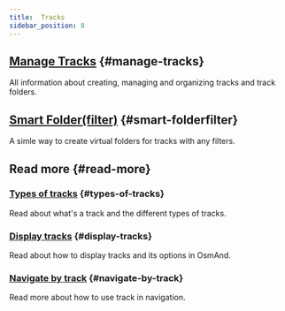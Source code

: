 ```yaml
---
title:  Tracks
sidebar_position: 8
---
```


## [Manage Tracks](./manage-tracks.md) {#manage-tracks}

All information about creating, managing and organizing tracks and track folders.

## [Smart Folder(filter)](./smart-folder.md) {#smart-folderfilter}

A simle way to create virtual folders for tracks with any filters.

## Read more {#read-more}

### [Types of tracks](../../map/tracks/index.md#types-of-tracks) {#types-of-tracks}

Read about what's a track and the different types of tracks.

### [Display tracks](../../map/tracks/index.md#display-tracks) {#display-tracks}

Read about how to display tracks and its options in OsmAnd.

### [Navigate by track](../../navigation/setup/gpx-navigation.md) {#navigate-by-track}

Read more about how to use track in navigation.
